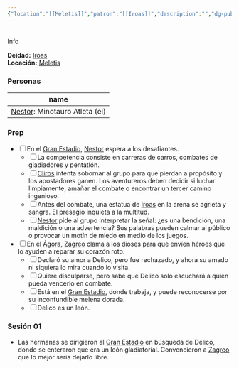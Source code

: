 ```yaml
---
{"location":"[[Meletis]]","patron":"[[Iroas]]","description":"","dg-publish-dm":true,"dg-publish":true,"type":"Lugares","dg-path":"Meletis/Gran Estadio.md","permalink":"/meletis/gran-estadio/","dgPassFrontmatter":true}
---
```


<p><span><div data-callout-metadata="" data-callout-fold="" data-callout="info" class="callout node-insert-event"><div class="callout-title" dir="auto"><div class="callout-icon"><svg width="16" height="16"></svg></div><div class="callout-title-inner">Info</div></div><div class="callout-content">
<p dir="auto"><strong>Deidad:</strong> <a data-tooltip-position="top" aria-label="Personas/Iroas.md" data-href="Personas/Iroas.md" href="Personas/Iroas.md" class="internal-link" target="_blank" rel="noopener nofollow">Iroas</a><br>
<strong>Locación:</strong> <a data-tooltip-position="top" aria-label="Lugares/Meletis.md" data-href="Lugares/Meletis.md" href="Lugares/Meletis.md" class="internal-link" target="_blank" rel="noopener nofollow">Meletis</a></p>
</div></div></span></p><h3><span>Personas</span></h3><div><table class="dataview table-view-table"><thead class="table-view-thead"><tr class="table-view-tr-header"><th class="table-view-th"><span>name</span></th></tr></thead><tbody class="table-view-tbody"><tr><td><span><a data-tooltip-position="top" aria-label="Personas/Nestor.md" data-href="Personas/Nestor.md" href="Personas/Nestor.md" class="internal-link" target="_blank" rel="noopener nofollow">Nestor</a>: Minotauro Atleta (él)</span></td></tr></tbody></table></div><h3><span>Prep</span></h3><div><ul class="contains-task-list"><li data-task=" " class="dataview task-list-item"><input type="checkbox" class="dataview task-list-item-checkbox"><span>En el <a data-tooltip-position="top" aria-label="Lugares/Gran Estadio" data-href="Lugares/Gran Estadio" href="Lugares/Gran Estadio" class="internal-link" target="_blank" rel="noopener nofollow">Gran Estadio</a>, <a data-tooltip-position="top" aria-label="Personas/Nestor" data-href="Personas/Nestor" href="Personas/Nestor" class="internal-link" target="_blank" rel="noopener nofollow">Nestor</a> espera a los desafiantes.</span><ul class="contains-task-list"><li data-task=" " class="dataview task-list-item"><input type="checkbox" class="dataview task-list-item-checkbox"><span>La competencia consiste en carreras de carros, combates de gladiadores y pentatlón.</span></li><li data-task=" " class="dataview task-list-item"><input type="checkbox" class="dataview task-list-item-checkbox"><span><a data-tooltip-position="top" aria-label="Personas/Cliros" data-href="Personas/Cliros" href="Personas/Cliros" class="internal-link" target="_blank" rel="noopener nofollow">Cliros</a> intenta sobornar al grupo para que pierdan a propósito y los apostadores ganen. Los aventureros deben decidir si luchar limpiamente, amañar el combate o encontrar un tercer camino ingenioso.</span></li><li data-task=" " class="dataview task-list-item"><input type="checkbox" class="dataview task-list-item-checkbox"><span>Antes del combate, una estatua de <a data-tooltip-position="top" aria-label="Personas/Iroas" data-href="Personas/Iroas" href="Personas/Iroas" class="internal-link" target="_blank" rel="noopener nofollow">Iroas</a> en la arena se agrieta y sangra. El presagio inquieta a la multitud.</span></li><li data-task=" " class="dataview task-list-item"><input type="checkbox" class="dataview task-list-item-checkbox"><span><a data-tooltip-position="top" aria-label="Personas/Nestor" data-href="Personas/Nestor" href="Personas/Nestor" class="internal-link" target="_blank" rel="noopener nofollow">Nestor</a> pide al grupo interpretar la señal: ¿es una bendición, una maldición o una advertencia? Sus palabras pueden calmar al público o provocar un motín de miedo en medio de los juegos.</span></li></ul></li><li data-task=" " class="dataview task-list-item"><input type="checkbox" class="dataview task-list-item-checkbox"><span>En el <a data-tooltip-position="top" aria-label="Lugares/Ágora" data-href="Lugares/Ágora" href="Lugares/Ágora" class="internal-link" target="_blank" rel="noopener nofollow">Ágora</a>, <a data-tooltip-position="top" aria-label="Personas/Zagreo" data-href="Personas/Zagreo" href="Personas/Zagreo" class="internal-link" target="_blank" rel="noopener nofollow">Zagreo</a> clama a los dioses para que envíen héroes que lo ayuden a reparar su corazón roto.</span><ul class="contains-task-list"><li data-task=" " class="dataview task-list-item"><input type="checkbox" class="dataview task-list-item-checkbox"><span>Declaró su amor a Delico, pero fue rechazado, y ahora su amado ni siquiera lo mira cuando lo visita.</span></li><li data-task=" " class="dataview task-list-item"><input type="checkbox" class="dataview task-list-item-checkbox"><span>Quiere disculparse, pero sabe que Delico solo escuchará a quien pueda vencerlo en combate.</span></li><li data-task=" " class="dataview task-list-item"><input type="checkbox" class="dataview task-list-item-checkbox"><span>Está en el <a data-tooltip-position="top" aria-label="Lugares/Gran Estadio" data-href="Lugares/Gran Estadio" href="Lugares/Gran Estadio" class="internal-link" target="_blank" rel="noopener nofollow">Gran Estadio</a>, donde trabaja, y puede reconocerse por su inconfundible melena dorada.</span></li><li data-task=" " class="dataview task-list-item"><input type="checkbox" class="dataview task-list-item-checkbox"><span>Delico es un león.</span></li></ul></li></ul></div><h3><span>Sesión 01</span></h3><p><ul class="dataview dataview-ul dataview-result-list-root-ul"><li class="dataview-result-list-li"><span>Las hermanas se dirigieron al <a data-tooltip-position="top" aria-label="Lugares/Gran Estadio" data-href="Lugares/Gran Estadio" href="Lugares/Gran Estadio" class="internal-link" target="_blank" rel="noopener nofollow">Gran Estadio</a> en búsqueda de Delico, donde se enteraron que era un león gladiatorial. Convencieron a <a data-tooltip-position="top" aria-label="Personas/Zagreo" data-href="Personas/Zagreo" href="Personas/Zagreo" class="internal-link" target="_blank" rel="noopener nofollow">Zagreo</a> que lo mejor sería dejarlo libre.</span></li></ul></p>